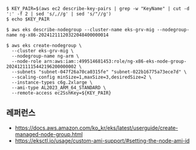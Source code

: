 ```
$ KEY_PAIR=$(aws ec2 describe-key-pairs | grep -w "KeyName" | cut -d ':' -f 2 | sed 's/,//g' | sed 's/"//g')
$ echo $KEY_PAIR

$ aws eks describe-nodegroup --cluster-name eks-grv-mig --nodegroup-name ng-x86-20241211120322048400000014

$ aws eks create-nodegroup \
  --cluster eks-grv-mig \
  --nodegroup-name ng-arm \
  --node-role arn:aws:iam::499514681453:role/ng-x86-eks-node-group-20241211115442196200000002 \
  --subnets "subnet-047f26a70ca0315fe" "subnet-022b16775a73ece7d" \
  --scaling-config minSize=1,maxSize=3,desiredSize=2 \
  --instance-types c6g.2xlarge \
  --ami-type AL2023_ARM_64_STANDARD \
  --remote-access ec2SshKey=${KEY_PAIR} 

```


## 레퍼런스 ##

* https://docs.aws.amazon.com/ko_kr/eks/latest/userguide/create-managed-node-group.html
* https://eksctl.io/usage/custom-ami-support/#setting-the-node-ami-id
